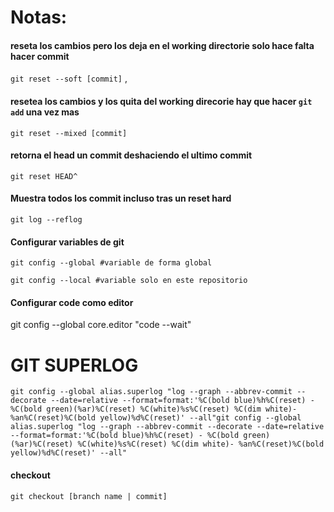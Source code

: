 # Notas:

#### reseta los cambios pero los deja en el working directorie solo hace falta hacer commit 
```git reset --soft [commit]``` , 

#### resetea los cambios y los quita del working direcorie hay que hacer ```git add``` una vez mas
```git reset --mixed [commit] ```  

#### retorna el head un commit deshaciendo el ultimo commit 
```
git reset HEAD^
```

#### Muestra todos los commit incluso tras un reset hard
```
git log --reflog
```

#### Configurar variables de git 
```
git config --global #variable de forma global

git config --local #variable solo en este repositorio
```

#### Configurar code como editor
git config --global core.editor "code --wait"





# GIT SUPERLOG
```
git config --global alias.superlog "log --graph --abbrev-commit --decorate --date=relative --format=format:'%C(bold blue)%h%C(reset) - %C(bold green)(%ar)%C(reset) %C(white)%s%C(reset) %C(dim white)- %an%C(reset)%C(bold yellow)%d%C(reset)' --all"git config --global alias.superlog "log --graph --abbrev-commit --decorate --date=relative --format=format:'%C(bold blue)%h%C(reset) - %C(bold green)(%ar)%C(reset) %C(white)%s%C(reset) %C(dim white)- %an%C(reset)%C(bold yellow)%d%C(reset)' --all"
```

#### checkout

```
git checkout [branch name | commit]
```